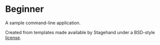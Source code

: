 # Beginner

A sample command-line application.

Created from templates made available by Stagehand under a BSD-style
[license](https://github.com/dart-lang/stagehand/blob/master/LICENSE).
